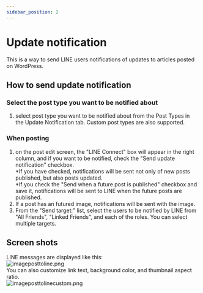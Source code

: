 ```yaml
---
sidebar_position: 2
---
```


# Update notification
This is a way to send LINE users notifications of updates to articles posted on WordPress.

## How to send update notification
### Select the post type you want to be notified about
1. select post type you want to be notified about from the Post Types in the Update Notification tab. Custom post types are also supported.
### When posting
1. on the post edit screen, the "LINE Connect" box will appear in the right column, and if you want to be notified, check the "Send update notification" checkbox.  
*If you have checked, notifications will be sent not only of new posts published, but also posts updated.  
*If you check the "Send when a future post is published" checkbox and save it, notifications will be sent to LINE when the future posts are published.
2. If a post has an futured image, notifications will be sent with the image.
3. From the "Send target:" list, select the users to be notified by LINE from "All Friends", "Linked Friends", and each of the roles. You can select multiple targets.

## Screen shots
LINE messages are displayed like this:  
![imageposttoline.png](https://blog.shipweb.jp/wp-content/uploads/2021/03/PNG-imageposttoline.png)  
You can also customize link text, background color, and thumbnail aspect ratio.  
![imageposttolinecustom.png](https://blog.shipweb.jp/wp-content/uploads/2021/03/PNG-imageposttolinecustom.png)

